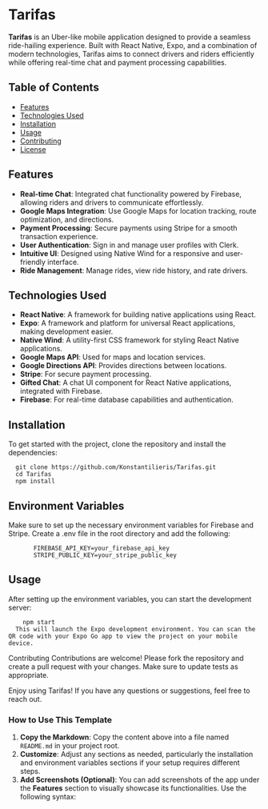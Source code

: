 
# Tarifas

**Tarifas** is an Uber-like mobile application designed to provide a seamless ride-hailing experience. Built with React Native, Expo, and a combination of modern technologies, Tarifas aims to connect drivers and riders efficiently while offering real-time chat and payment processing capabilities.

## Table of Contents

- [Features](#features)
- [Technologies Used](#technologies-used)
- [Installation](#installation)
- [Usage](#usage)
- [Contributing](#contributing)
- [License](#license)

## Features

- **Real-time Chat**: Integrated chat functionality powered by Firebase, allowing riders and drivers to communicate effortlessly.
- **Google Maps Integration**: Use Google Maps for location tracking, route optimization, and directions.
- **Payment Processing**: Secure payments using Stripe for a smooth transaction experience.
- **User Authentication**: Sign in and manage user profiles with Clerk.
- **Intuitive UI**: Designed using Native Wind for a responsive and user-friendly interface.
- **Ride Management**: Manage rides, view ride history, and rate drivers.

## Technologies Used

- **React Native**: A framework for building native applications using React.
- **Expo**: A framework and platform for universal React applications, making development easier.
- **Native Wind**: A utility-first CSS framework for styling React Native applications.
- **Google Maps API**: Used for maps and location services.
- **Google Directions API**: Provides directions between locations.
- **Stripe**: For secure payment processing.
- **Gifted Chat**: A chat UI component for React Native applications, integrated with Firebase.
- **Firebase**: For real-time database capabilities and authentication.

## Installation

To get started with the project, clone the repository and install the dependencies:

        
      git clone https://github.com/Konstantilieris/Tarifas.git
      cd Tarifas
      npm install
## Environment Variables
  Make sure to set up the necessary environment variables for Firebase and Stripe. Create a .env file in the root directory and add the following:
   
   
           FIREBASE_API_KEY=your_firebase_api_key
           STRIPE_PUBLIC_KEY=your_stripe_public_key
## Usage
  After setting up the environment variables, you can start the development server:

    
       
        npm start
      This will launch the Expo development environment. You can scan the QR code with your Expo Go app to view the project on your mobile device.

Contributing
Contributions are welcome! Please fork the repository and create a pull request with your changes. Make sure to update tests as appropriate.



Enjoy using Tarifas! If you have any questions or suggestions, feel free to reach out.


### How to Use This Template

1. **Copy the Markdown**: Copy the content above into a file named `README.md` in your project root.
2. **Customize**: Adjust any sections as needed, particularly the installation and environment variables sections if your setup requires different steps.
3. **Add Screenshots (Optional)**: You can add screenshots of the app under the **Features** section to visually showcase its functionalities. Use the following syntax:
   ```markdown

